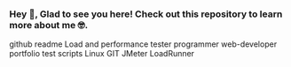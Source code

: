 ### Hey 👋, Glad to see you here! Check out this repository to learn more about me 🤓. 

github
readme
Load and performance tester
programmer
web-developer
portfolio
test scripts
Linux
GIT
JMeter
LoadRunner
